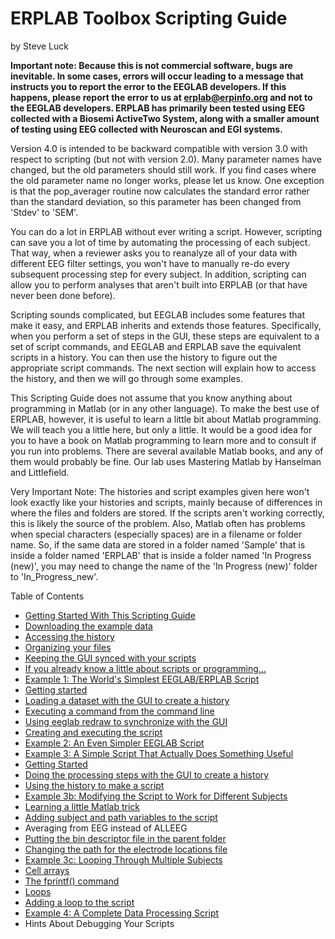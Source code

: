 # ERPLAB Toolbox Scripting Guide
by Steve Luck

**Important note: Because this is not commercial software, bugs are inevitable. In some cases, errors will occur leading to a message that instructs you to report the error to the EEGLAB developers.  If this happens, please report the error to us at erplab@erpinfo.org and not to the EEGLAB developers. ERPLAB has primarily been tested using EEG collected with a Biosemi ActiveTwo System, along with a smaller amount of testing using EEG collected with Neuroscan and EGI systems.**

Version 4.0 is intended to be backward compatible with version 3.0 with respect to scripting (but not with version 2.0).  Many parameter names have changed, but the old parameters should still work.  If you find cases where the old parameter name no longer works, please let us know.  One exception is that the pop_averager routine now calculates the standard error rather than the standard deviation, so this parameter has been changed from 'Stdev' to 'SEM'.

You can do a lot in ERPLAB without ever writing a script.  However, scripting can save you a lot of time by automating the processing of each subject.  That way, when a reviewer asks you to reanalyze all of your data with different EEG filter settings, you won't have to manually re-do every subsequent processing step for every subject.  In addition, scripting can allow you to perform analyses that aren't built into ERPLAB (or that have never been done before).

Scripting sounds complicated, but EEGLAB includes some features that make it easy, and ERPLAB inherits and extends those features.  Specifically, when you perform a set of steps in the GUI, these steps are equivalent to a set of script commands, and EEGLAB and ERPLAB save the equivalent scripts in a history.  You can then use the history to figure out the appropriate script commands.  The next section will explain how to access the history, and then we will go through some examples.

This Scripting Guide does not assume that you know anything about programming in Matlab (or in any other language). To make the best use of ERPLAB, however, it is useful to learn a little bit about Matlab programming. We will teach you a little here, but only a little. It would be a good idea for you to have a book on Matlab programming to learn more and to consult if you run into problems. There are several available Matlab books, and any of them would probably be fine. Our lab uses Mastering Matlab by Hanselman and Littlefield.

Very Important Note: The histories and script examples given here won't look exactly like your histories and scripts, mainly because of differences in where the files and folders are stored.  If the scripts aren't working correctly, this is likely the source of the problem.  Also, Matlab often has problems when special characters (especially spaces) are in a filename or folder name.  So, if the same data are stored in a folder named 'Sample' that is inside a folder named 'ERPLAB' that is inside a folder named 'In Progress (new)', you may need to change the name of the 'In Progress (new)' folder to 'In_Progress_new'.

Table of Contents

* [Getting Started With This Scripting Guide](https://github.com/lucklab/erplab/wiki/Getting-Started-With-This-Scripting-Guide)
 * [Downloading the example data](https://github.com/lucklab/erplab/wiki/Getting-Started-With-This-Scripting-Guide#downloading-the-example-data)
 * [Accessing the history](https://github.com/lucklab/erplab/wiki/Getting-Started-With-This-Scripting-Guide#accessing-the-history)
 * [Organizing your files](https://github.com/lucklab/erplab/wiki/Getting-Started-With-This-Scripting-Guide#organizing-your-files)
 * [Keeping the GUI synced with your scripts](https://github.com/lucklab/erplab/wiki/Getting-Started-With-This-Scripting-Guide#keeping-the-gui-synced-with-your-scripts)
 * [If you already know a little about scripts or programming…](https://github.com/lucklab/erplab/wiki/Getting-Started-With-This-Scripting-Guide#if-you-already-know-a-little-about-scripts-or-programming)
* [Example 1: The World's Simplest EEGLAB/ERPLAB Script](https://github.com/lucklab/erplab/wiki/Example-1:-The-World's-Simplest-EEGLAB-ERPLAB-Script)
 * [Getting started](https://github.com/lucklab/erplab/wiki/Example-1:-The-World's-Simplest-EEGLAB-ERPLAB-Script#getting-started)
 * [Loading a dataset with the GUI to create a history](https://github.com/lucklab/erplab/wiki/Example-1:-The-World's-Simplest-EEGLAB-ERPLAB-Script#loading-a-dataset-with-the-gui-to-create-a-history)
 * [Executing a command from the command line](https://github.com/lucklab/erplab/wiki/Example-1:-The-World's-Simplest-EEGLAB-ERPLAB-Script#executing-a-command-from-the-command-line)
 * [Using eeglab redraw to synchronize with the GUI](https://github.com/lucklab/erplab/wiki/Example-1:-The-World's-Simplest-EEGLAB-ERPLAB-Script#using-pop_loadset-and-eeglab-redraw-to-synchronize-with-the-gui)
 * [Creating and executing the script](https://github.com/lucklab/erplab/wiki/Example-1:-The-World's-Simplest-EEGLAB-ERPLAB-Script#creating-and-executing-the-script)
* [Example 2: An Even Simpler EEGLAB Script](https://github.com/lucklab/erplab/wiki/Example-2:-An-Even-Simpler-EEGLAB-Script)
* [Example 3: A Simple Script That Actually Does Something Useful](https://github.com/lucklab/erplab/wiki/Example-3:-A-Simple-Script-That-Actually-Does-Something-Useful)
 * [Getting Started](https://github.com/lucklab/erplab/wiki/Example-3:-A-Simple-Script-That-Actually-Does-Something-Useful#getting-started)
 * [Doing the processing steps with the GUI to create a history](https://github.com/lucklab/erplab/wiki/Example-3:-A-Simple-Script-That-Actually-Does-Something-Useful#doing-the-processing-steps-with-the-gui-to-create-a-history)
 * [Using the history to make a script](https://github.com/lucklab/erplab/wiki/Example-3:-A-Simple-Script-That-Actually-Does-Something-Useful#using-the-history-to-make-a-script)
* [Example 3b: Modifying the Script to Work for Different Subjects](https://github.com/lucklab/erplab/wiki/Example-3b:-Modifying-the-Script-to-Work-for-Different-Subjects)
 * [Learning a little Matlab trick](https://github.com/lucklab/erplab/wiki/Example-3b:-Modifying-the-Script-to-Work-for-Different-Subjects#learning-a-little-matlab-trick)
 * [Adding subject and path variables to the script](https://github.com/lucklab/erplab/wiki/Example-3b:-Modifying-the-Script-to-Work-for-Different-Subjects#adding-subject-and-path-variables-to-the-script)
 * Averaging from EEG instead of ALLEEG
 * [Putting the bin descriptor file in the parent folder](https://github.com/lucklab/erplab/wiki/Example-3b:-Modifying-the-Script-to-Work-for-Different-Subjects#putting-the-bin-descriptor-file-in-the-parent-folder)
 * [Changing the path for the electrode locations file](https://github.com/lucklab/erplab/wiki/Example-3b:-Modifying-the-Script-to-Work-for-Different-Subjects#changing-the-path-for-the-electrode-locations-file)
* [Example 3c: Looping Through Multiple Subjects](https://github.com/lucklab/erplab/wiki/Example-3c:-Looping-Through-Multiple-Subjects)
 * [Cell arrays](https://github.com/lucklab/erplab/wiki/Example-3c:-Looping-Through-Multiple-Subjects#cell-arrays)
 * [The fprintf() command](https://github.com/lucklab/erplab/wiki/Example-3c:-Looping-Through-Multiple-Subjects#the-fprintf-command)
 * [Loops](https://github.com/lucklab/erplab/wiki/Example-3c:-Looping-Through-Multiple-Subjects#loops)
 * [Adding a loop to the script](https://github.com/lucklab/erplab/wiki/Example-3c:-Looping-Through-Multiple-Subjects#adding-a-loop-to-the-script)
* [Example 4: A Complete Data Processing Script](https://github.com/lucklab/erplab/wiki/Example-4:-A-Complete-Data-Processing-Script)
* Hints About Debugging Your Scripts